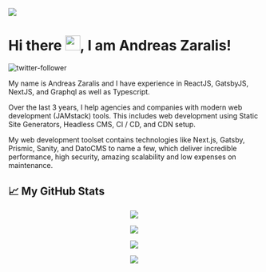 [![](https://i.ibb.co/FVP8x0L/Group.png)](https://www.decadentipsum.me)

# Hi there <img src="https://raw.githubusercontent.com/MartinHeinz/MartinHeinz/master/wave.gif" width="30px">, I am Andreas Zaralis!

![twitter-follower](https://img.shields.io/twitter/follow/DecadentIpsum?style=social)

My name is Andreas Zaralis and I have experience in ReactJS, GatsbyJS, NextJS, and Graphql as well as Typescript. 

Over the last 3 years, I help agencies and companies with modern web development (JAMstack) tools. This includes web development using Static Site Generators, Headless CMS, CI / CD, and CDN setup.

My web development toolset contains technologies like Next.js, Gatsby, Prismic, Sanity, and DatoCMS to name a few, which deliver incredible performance, high security, amazing scalability and low expenses on maintenance.

## &#x1f4c8; My GitHub Stats

<p align = "center">
  <img  src = "https://github-readme-stats.vercel.app/api?username=DecadentIpsum&show_icons=true&theme=radical&line_height=27">
</p>

<p align = "center">
  <img src = "https://github-readme-stats.vercel.app/api/top-langs/?username=DecadentIpsum&theme=radical">
</p>

<p align = "center">
 <img  src="https://github-readme-streak-stats.herokuapp.com/?user=DecadentIpsum&show_icons=true&locale=en&layout=compact&theme=radical&line_height=0" />
</p> 

<p align = "center">
 <img src="https://activity-graph.herokuapp.com/graph?username=DecadentIpsum&theme=redical">
</p> 

